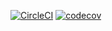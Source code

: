 [![CircleCI](https://circleci.com/gh/AdrianLeeElder/MobstersREST.svg?style=svg)](https://circleci.com/gh/AdrianLeeElder/MobstersREST)
[![codecov](https://codecov.io/gh/AdrianLeeElder/MobstersREST/branch/master/graph/badge.svg)](https://codecov.io/gh/AdrianLeeElder/MobstersREST)

